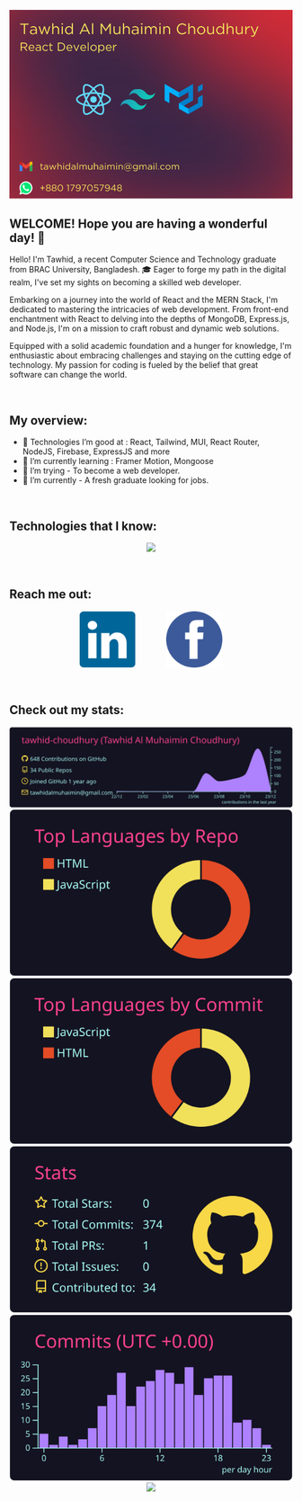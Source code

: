 ![cover images](<./coverImage/Welcome!%20(2).png> "Tawhid Cover image")

## WELCOME! Hope you are having a wonderful day! 👋

Hello! I'm Tawhid, a recent Computer Science and Technology graduate from BRAC University, Bangladesh. 🎓 Eager to forge my path in the digital realm, I've set my sights on becoming a skilled web developer.

Embarking on a journey into the world of React and the MERN Stack, I'm dedicated to mastering the intricacies of web development. From front-end enchantment with React to delving into the depths of MongoDB, Express.js, and Node.js, I'm on a mission to craft robust and dynamic web solutions.

Equipped with a solid academic foundation and a hunger for knowledge, I'm enthusiastic about embracing challenges and staying on the cutting edge of technology. My passion for coding is fueled by the belief that great software can change the world.

<br/>

## My overview:

- 🙂 Technologies I’m good at : React, Tailwind, MUI, React Router, NodeJS, Firebase, ExpressJS and more
- 🌱 I’m currently learning : Framer Motion, Mongoose
- 🤔 I’m trying - To become a web developer.
- 🔭 I’m currently - A fresh graduate looking for jobs.

<br/>

## Technologies that I know:

<p align="center">
  <a href="https://skillicons.dev">
    <img src="https://skillicons.dev/icons?i=js,html,css,express,firebase,materialui,mongodb,nodejs,react,tailwind,vite,vscode" />
  </a>
</p>

<br/>

## Reach me out:

<div align="center">

[<img height="100" src="./icons/linkedin-icon-2.svg">](https://www.linkedin.com/in/tawhid-choudhury-0360072a4)
&nbsp;&nbsp;&nbsp;&nbsp;&nbsp;&nbsp;&nbsp;&nbsp;&nbsp;&nbsp;&nbsp;&nbsp;
[<img height="100" src="./icons/facebook-3-2.svg">](https://www.facebook.com/tawhid.chy.507)

</div>

<br/>

## Check out my stats:

<div align="center">

[![](https://raw.githubusercontent.com/tawhid-choudhury/stats/master/profile-summary-card-output/radical/0-profile-details.svg)](https://github.com/vn7n24fzkq/github-profile-summary-cards)
[![](https://raw.githubusercontent.com/tawhid-choudhury/stats/master/profile-summary-card-output/radical/1-repos-per-language.svg)](https://github.com/vn7n24fzkq/github-profile-summary-cards) [![](https://raw.githubusercontent.com/tawhid-choudhury/stats/master/profile-summary-card-output/radical/2-most-commit-language.svg)](https://github.com/vn7n24fzkq/github-profile-summary-cards)
[![](https://raw.githubusercontent.com/tawhid-choudhury/stats/master/profile-summary-card-output/radical/3-stats.svg)](https://github.com/vn7n24fzkq/github-profile-summary-cards) [![](https://raw.githubusercontent.com/tawhid-choudhury/stats/master/profile-summary-card-output/radical/4-productive-time.svg)](https://github.com/vn7n24fzkq/github-profile-summary-cards)
![](https://github-readme-streak-stats.herokuapp.com/?user=tawhid-choudhury&theme=radical&hide_border=true)

</div>

